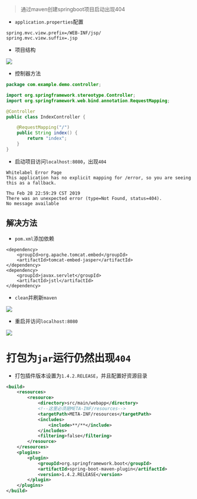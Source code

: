 > 通过maven创建springboot项目启动出现404

* `application.properties`配置

```properties
spring.mvc.view.prefix=/WEB-INF/jsp/
spring.mvc.view.suffix=.jsp
```

* 项目结构 

![](https://javaweb-community.oss-cn-beijing.aliyuncs.com/2019/0228/006e89c6fc8d481c967d2f82f877bb7b.png)

* 控制器方法

```java
package com.example.demo.controller;

import org.springframework.stereotype.Controller;
import org.springframework.web.bind.annotation.RequestMapping;

@Controller
public class IndexController {

    @RequestMapping("/")
    public String index() {
        return "index";
    }
}

```

* 启动项目访问`localhost:8080`，出现`404`

```
Whitelabel Error Page
This application has no explicit mapping for /error, so you are seeing this as a fallback.

Thu Feb 28 22:59:29 CST 2019
There was an unexpected error (type=Not Found, status=404).
No message available
```

## 解决方法

* `pom.xml`添加依赖

```
<dependency>
	<groupId>org.apache.tomcat.embed</groupId>
	<artifactId>tomcat-embed-jasper</artifactId>
</dependency>
<dependency>
	<groupId>javax.servlet</groupId>
	<artifactId>jstl</artifactId>
</dependency>
```

* `clean`并刷新`maven`

![](https://javaweb-community.oss-cn-beijing.aliyuncs.com/2019/0228/14914e59655743f5b077444b2304bddb.png)

* 重启并访问`localhost:8080`

![](https://javaweb-community.oss-cn-beijing.aliyuncs.com/2019/0228/6fb719894d184feeb19fa280e6c38e22.png)

# 打包为`jar`运行仍然出现`404`

* 打包插件版本设置为`1.4.2.RELEASE`，并且配置好资源目录

```xml
<build>
	<resources>
		<resource>
			<directory>src/main/webapp</directory>
			<!--这里必须是META-INF/resources-->
			<targetPath>META-INF/resources</targetPath>
			<includes>
				<include>**/**</include>
			</includes>
			<filtering>false</filtering>
		</resource>
	</resources>
	<plugins>
		<plugin>
			<groupId>org.springframework.boot</groupId>
			<artifactId>spring-boot-maven-plugin</artifactId>
			<version>1.4.2.RELEASE</version>
		</plugin>
	</plugins>
</build>
```
